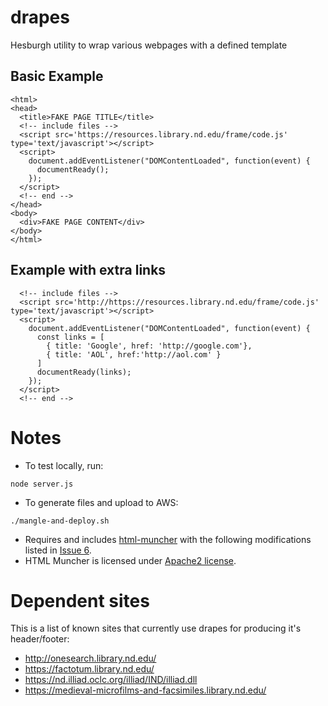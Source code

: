 # drapes
Hesburgh utility to wrap various webpages with a defined template

## Basic Example
```
<html>
<head>
  <title>FAKE PAGE TITLE</title>
  <!-- include files -->
  <script src='https://resources.library.nd.edu/frame/code.js' type='text/javascript'></script>
  <script>
    document.addEventListener("DOMContentLoaded", function(event) {
      documentReady();
    });
  </script>
  <!-- end -->
</head>
<body>
  <div>FAKE PAGE CONTENT</div>
</body>
</html>

```

## Example with extra links
```
  <!-- include files -->
  <script src='http://https://resources.library.nd.edu/frame/code.js' type='text/javascript'></script>
  <script>
    document.addEventListener("DOMContentLoaded", function(event) {
      const links = [
        { title: 'Google', href: 'http://google.com'},
        { title: 'AOL', href:'http://aol.com' }
      ]
      documentReady(links);
    });
  </script>
  <!-- end -->
```

# Notes

 * To test locally, run:

  `node server.js`

 * To generate files and upload to AWS:

  `./mangle-and-deploy.sh`
  
 * Requires and includes [html-muncher](https://github.com/ccampbell/html-muncher) with the following modifications listed in [Issue 6](https://github.com/ccampbell/html-muncher/issues/6).
 * HTML Muncher is licensed under [Apache2 license](https://www.apache.org/licenses/LICENSE-2.0).

# Dependent sites
This is a list of known sites that currently use drapes for producing it's header/footer:
- http://onesearch.library.nd.edu/
- https://factotum.library.nd.edu/
- https://nd.illiad.oclc.org/illiad/IND/illiad.dll
- https://medieval-microfilms-and-facsimiles.library.nd.edu/
